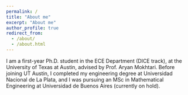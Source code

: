 ```yaml
---
permalink: /
title: "About me"
excerpt: "About me"
author_profile: true
redirect_from: 
  - /about/
  - /about.html
---
```


 I am a first-year Ph.D. student in the ECE Department (DICE track), at the University of Texas at Austin, advised by Prof. Aryan Mokhtari. 
Before joining UT Austin, I completed my engineering degree at Universidad Nacional de La Plata, and I was pursuing an MSc in Mathematical Engineering at Universidad de Buenos Aires (currently on hold).

